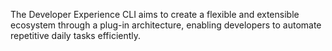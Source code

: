 The Developer Experience CLI aims to create a flexible and extensible ecosystem through a plug-in architecture, enabling developers to automate repetitive daily tasks efficiently.